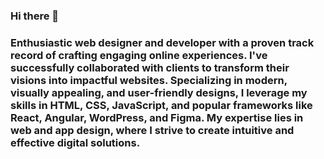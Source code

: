 ### Hi there 👋

### Enthusiastic web designer and developer with a proven track record of crafting engaging online experiences. I've successfully collaborated with clients to transform their visions into impactful websites. Specializing in modern, visually appealing, and user-friendly designs, I leverage my skills in HTML, CSS, JavaScript, and popular frameworks like React, Angular, WordPress, and Figma. My expertise lies in web and app design, where I strive to create intuitive and effective digital solutions.

<!--
**PgGitau/PgGitau** is a ✨ _special_ ✨ repository because its `README.md` (this file) appears on your GitHub profile.

Here are some ideas to get you started:

- 🔭 I’m currently working on ...
- 🌱 I’m currently learning ...
- 👯 I’m looking to collaborate on ...
- 🤔 I’m looking for help with ...
- 💬 Ask me about ...
- 📫 How to reach me: ...
- 😄 Pronouns: ...
- ⚡ Fun fact: ...
-->
